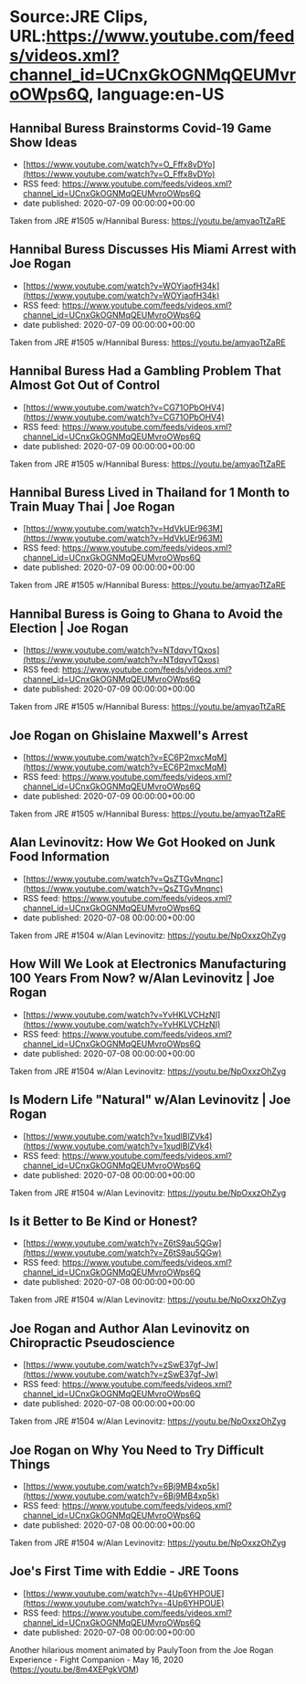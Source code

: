 # Source:JRE Clips, URL:https://www.youtube.com/feeds/videos.xml?channel_id=UCnxGkOGNMqQEUMvroOWps6Q, language:en-US

## Hannibal Buress Brainstorms Covid-19 Game Show Ideas
 - [https://www.youtube.com/watch?v=O_Fffx8vDYo](https://www.youtube.com/watch?v=O_Fffx8vDYo)
 - RSS feed: https://www.youtube.com/feeds/videos.xml?channel_id=UCnxGkOGNMqQEUMvroOWps6Q
 - date published: 2020-07-09 00:00:00+00:00

Taken from JRE #1505 w/Hannibal Buress: https://youtu.be/amyaoTtZaRE

## Hannibal Buress Discusses His Miami Arrest with Joe Rogan
 - [https://www.youtube.com/watch?v=WOYjaofH34k](https://www.youtube.com/watch?v=WOYjaofH34k)
 - RSS feed: https://www.youtube.com/feeds/videos.xml?channel_id=UCnxGkOGNMqQEUMvroOWps6Q
 - date published: 2020-07-09 00:00:00+00:00

Taken from JRE #1505 w/Hannibal Buress: https://youtu.be/amyaoTtZaRE

## Hannibal Buress Had a Gambling Problem That Almost Got Out of Control
 - [https://www.youtube.com/watch?v=CG71OPbOHV4](https://www.youtube.com/watch?v=CG71OPbOHV4)
 - RSS feed: https://www.youtube.com/feeds/videos.xml?channel_id=UCnxGkOGNMqQEUMvroOWps6Q
 - date published: 2020-07-09 00:00:00+00:00

Taken from JRE #1505 w/Hannibal Buress: https://youtu.be/amyaoTtZaRE

## Hannibal Buress Lived in Thailand for 1 Month to Train Muay Thai | Joe Rogan
 - [https://www.youtube.com/watch?v=HdVkUEr963M](https://www.youtube.com/watch?v=HdVkUEr963M)
 - RSS feed: https://www.youtube.com/feeds/videos.xml?channel_id=UCnxGkOGNMqQEUMvroOWps6Q
 - date published: 2020-07-09 00:00:00+00:00

Taken from JRE #1505 w/Hannibal Buress:
https://youtu.be/amyaoTtZaRE

## Hannibal Buress is Going to Ghana to Avoid the Election | Joe Rogan
 - [https://www.youtube.com/watch?v=NTdqyvTQxos](https://www.youtube.com/watch?v=NTdqyvTQxos)
 - RSS feed: https://www.youtube.com/feeds/videos.xml?channel_id=UCnxGkOGNMqQEUMvroOWps6Q
 - date published: 2020-07-09 00:00:00+00:00

Taken from JRE #1505 w/Hannibal Buress:
https://youtu.be/amyaoTtZaRE

## Joe Rogan on Ghislaine Maxwell's Arrest
 - [https://www.youtube.com/watch?v=EC6P2mxcMqM](https://www.youtube.com/watch?v=EC6P2mxcMqM)
 - RSS feed: https://www.youtube.com/feeds/videos.xml?channel_id=UCnxGkOGNMqQEUMvroOWps6Q
 - date published: 2020-07-09 00:00:00+00:00

Taken from JRE #1505 w/Hannibal Buress:
https://youtu.be/amyaoTtZaRE

## Alan Levinovitz: How We Got Hooked on Junk Food Information
 - [https://www.youtube.com/watch?v=QsZTGvMnqnc](https://www.youtube.com/watch?v=QsZTGvMnqnc)
 - RSS feed: https://www.youtube.com/feeds/videos.xml?channel_id=UCnxGkOGNMqQEUMvroOWps6Q
 - date published: 2020-07-08 00:00:00+00:00

Taken from JRE #1504 w/Alan Levinovitz: https://youtu.be/NpOxxzOhZyg

## How Will We Look at Electronics Manufacturing 100 Years From Now? w/Alan Levinovitz | Joe Rogan
 - [https://www.youtube.com/watch?v=YvHKLVCHzNI](https://www.youtube.com/watch?v=YvHKLVCHzNI)
 - RSS feed: https://www.youtube.com/feeds/videos.xml?channel_id=UCnxGkOGNMqQEUMvroOWps6Q
 - date published: 2020-07-08 00:00:00+00:00

Taken from JRE #1504 w/Alan Levinovitz:
https://youtu.be/NpOxxzOhZyg

## Is Modern Life "Natural" w/Alan Levinovitz | Joe Rogan
 - [https://www.youtube.com/watch?v=1xudlBlZVk4](https://www.youtube.com/watch?v=1xudlBlZVk4)
 - RSS feed: https://www.youtube.com/feeds/videos.xml?channel_id=UCnxGkOGNMqQEUMvroOWps6Q
 - date published: 2020-07-08 00:00:00+00:00

Taken from JRE #1504 w/Alan Levinovitz:
https://youtu.be/NpOxxzOhZyg

## Is it Better to Be Kind or Honest?
 - [https://www.youtube.com/watch?v=Z6tS9au5QGw](https://www.youtube.com/watch?v=Z6tS9au5QGw)
 - RSS feed: https://www.youtube.com/feeds/videos.xml?channel_id=UCnxGkOGNMqQEUMvroOWps6Q
 - date published: 2020-07-08 00:00:00+00:00

Taken from JRE #1504 w/Alan Levinovitz: https://youtu.be/NpOxxzOhZyg

## Joe Rogan and Author Alan Levinovitz on Chiropractic Pseudoscience
 - [https://www.youtube.com/watch?v=zSwE37gf-Jw](https://www.youtube.com/watch?v=zSwE37gf-Jw)
 - RSS feed: https://www.youtube.com/feeds/videos.xml?channel_id=UCnxGkOGNMqQEUMvroOWps6Q
 - date published: 2020-07-08 00:00:00+00:00

Taken from JRE #1504 w/Alan Levinovitz: https://youtu.be/NpOxxzOhZyg

## Joe Rogan on Why You Need to Try Difficult Things
 - [https://www.youtube.com/watch?v=6Bj9MB4xp5k](https://www.youtube.com/watch?v=6Bj9MB4xp5k)
 - RSS feed: https://www.youtube.com/feeds/videos.xml?channel_id=UCnxGkOGNMqQEUMvroOWps6Q
 - date published: 2020-07-08 00:00:00+00:00

Taken from JRE #1504 w/Alan Levinovitz: https://youtu.be/NpOxxzOhZyg

## Joe's First Time with Eddie - JRE Toons
 - [https://www.youtube.com/watch?v=-4Up6YHPOUE](https://www.youtube.com/watch?v=-4Up6YHPOUE)
 - RSS feed: https://www.youtube.com/feeds/videos.xml?channel_id=UCnxGkOGNMqQEUMvroOWps6Q
 - date published: 2020-07-08 00:00:00+00:00

Another hilarious moment animated by PaulyToon from the Joe Rogan Experience - Fight Companion - May 16, 2020 (https://youtu.be/8m4XEPgkVOM)


